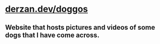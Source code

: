 # [derzan.dev/doggos](https://derzan.dev/doggos)

## Website that hosts pictures and videos of some dogs that I have come across. 
